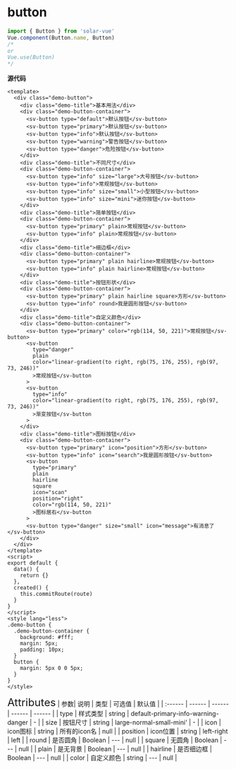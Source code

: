 # button

```javascript
import { Button } from 'solar-vue'
Vue.component(Button.name, Button)
/*
or
Vue.use(Button)
*/
```

**源代码**

```vue
<template>
  <div class="demo-button">
    <div class="demo-title">基本用法</div>
    <div class="demo-button-container">
      <sv-button type="default">默认按钮</sv-button>
      <sv-button type="primary">默认按钮</sv-button>
      <sv-button type="info">默认按钮</sv-button>
      <sv-button type="warning">警告按钮</sv-button>
      <sv-button type="danger">危险按钮</sv-button>
    </div>
    <div class="demo-title">不同尺寸</div>
    <div class="demo-button-container">
      <sv-button type="info" size="large">大号按钮</sv-button>
      <sv-button type="info">常规按钮</sv-button>
      <sv-button type="info" size="small">小型按钮</sv-button>
      <sv-button type="info" size="mini">迷你按钮</sv-button>
    </div>
    <div class="demo-title">简单按钮</div>
    <div class="demo-button-container">
      <sv-button type="primary" plain>常规按钮</sv-button>
      <sv-button type="info" plain>常规按钮</sv-button>
    </div>
    <div class="demo-title">细边框</div>
    <div class="demo-button-container">
      <sv-button type="primary" plain hairline>常规按钮</sv-button>
      <sv-button type="info" plain hairline>常规按钮</sv-button>
    </div>
    <div class="demo-title">按钮形状</div>
    <div class="demo-button-container">
      <sv-button type="primary" plain hairline square>方形</sv-button>
      <sv-button type="info" round>我是圆形按钮</sv-button>
    </div>
    <div class="demo-title">自定义颜色</div>
    <div class="demo-button-container">
      <sv-button type="primary" color="rgb(114, 50, 221)">常规按钮</sv-button>
      <sv-button
        type="danger"
        plain
        color="linear-gradient(to right, rgb(75, 176, 255), rgb(97, 73, 246))"
        >常规按钮</sv-button
      >
      <sv-button
        type="info"
        color="linear-gradient(to right, rgb(75, 176, 255), rgb(97, 73, 246))"
        >渐变按钮</sv-button
      >
    </div>
    <div class="demo-title">图标按钮</div>
    <div class="demo-button-container">
      <sv-button type="primary" icon="position">方形</sv-button>
      <sv-button type="info" icon="search">我是圆形按钮</sv-button>
      <sv-button
        type="primary"
        plain
        hairline
        square
        icon="scan"
        position="right"
        color="rgb(114, 50, 221)"
        >图标居右</sv-button
      >
      <sv-button type="danger" size="small" icon="message">有消息了</sv-button>
    </div>
  </div>
</template>
<script>
export default {
  data() {
    return {}
  },
  created() {
    this.commitRoute(route)
  }
}
</script>
<style lang="less">
.demo-button {
  .demo-button-container {
    background: #fff;
    margin: 5px;
    padding: 10px;
  }
  button {
    margin: 5px 0 0 5px;
  }
}
</style>
```

<ClientOnly>
<font size=5>Attributes</font>
| 参数| 说明 | 类型 | 可选值 | 默认值 |
| :------ | ------ | ------ | ------ | ------ |
| type | 样式类型 | string | default-primary-info-warning-danger | - |
| size | 按钮尺寸 | string | large-normal-small-mini' | - |
| icon | icon图标 | string | 所有的icon名 | null |
| position | icon位置 | string | left-right | left |
| round | 是否圆角 | Boolean | --- | null |
| square | 无圆角 | Boolean | --- | null |
| plain | 是无背景 | Boolean | --- | null |
| hairline | 是否细边框 | Boolean | --- | null |
| color | 自定义颜色 | string | --- | null |
</ClientOnly>
